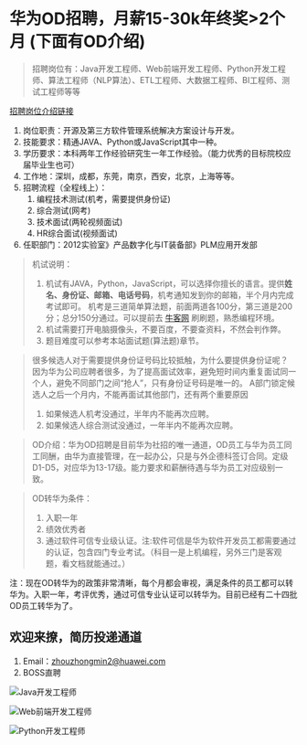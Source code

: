 # 华为OD招聘，月薪15-30k年终奖>2个月 (下面有OD介绍)
> 招聘岗位有：Java开发工程师、Web前端开发工程师、Python开发工程师、算法工程师（NLP算法）、ETL工程师、大数据工程师、BI工程师、测试工程师等等

[招聘岗位介绍链接](https://m.eqxiu.com/s/DsaDhcQI?share_level=1&from_user=2021092545967acf&from_id=f6164277-0&share_time=1632559481420)

1. 岗位职责：开源及第三方软件管理系统解决方案设计与开发。
2. 技能要求：精通JAVA、Python或JavaScript其中一种。
3. 学历要求：本科两年工作经验研究生一年工作经验。（能力优秀的目标院校应届毕业生也可）
4. 工作地：深圳，成都，东莞，南京，西安，北京，上海等等。
5. 招聘流程（全程线上）：
   1. 编程技术测试(机考，需要提供身份证)
   2. 综合测试(网考)
   3. 技术面试(两轮视频面试)
   4. HR综合面试(视频面试)
6. 任职部门：2012实验室》产品数字化与IT装备部》PLM应用开发部

> 机试说明：
> 1. 机试有JAVA，Python，JavaScript，可以选择你擅长的语言。提供**姓名、身份证、邮箱、电话号码**，机考通知发到你的邮箱，半个月内完成考试即可。
> 机考是三道简单算法题，前面两道各100分，第三道是200分；总分150分通过。可以提前去 [牛客网](https://www.nowcoder.com/) 刷刷题，熟悉编程环境。
> 2. 机试需要打开电脑摄像头，不要百度，不要查资料，不然会判作弊。
> 3. 题目难度可以参考本站面试题(算法题)章节。

> 很多候选人对于需要提供身份证号码比较抵触，为什么要提供身份证呢？
> 因为华为公司应聘者很多，为了提高面试效率，避免短时间内重复面试同一个人，避免不同部门之间“抢人”，只有身份证号码是唯一的。
> A部门锁定候选人之后一个月内，不能再面试其他部门，还有两个重要原因
> 1. 如果候选人机考没通过，半年内不能再次应聘。
> 2. 如果候选人综合测试没通过，一年半内不能再次应聘。

> OD介绍：华为OD招聘是目前华为社招的唯一通道，OD员工与华为员工同工同酬，由华为直接管理，在一起办公，只是与外企德科签订合同。定级D1-D5，对应华为13-17级。能力要求和薪酬待遇与华为员工对应级别一致。

> OD转华为条件：
> 1. 入职一年
> 2. 绩效优秀者
> 3. 通过软件可信专业级认证。注:软件可信是华为软件开发员工都需要通过的认证，包含四门专业考试。（科目一是上机编程，另外三门是客观题，看文档就能通过。）

注：现在OD转华为的政策非常清晰，每个月都会审视，满足条件的员工都可以转华为。入职一年，考评优秀，通过可信专业认证可以转华为。目前已经有二十四批OD员工转华为了。

## 欢迎来撩，简历投递通道
1. Email：<a href="mailto:zhouzhongmin2@huawei.com">zhouzhongmin2@huawei.com</a>
2. BOSS直聘

![Java开发工程师](imgs/boss-Java.jpg)

![Web前端开发工程师](imgs/boss-web.jpg)

![Python开发工程师](imgs/boss-python.jpg)
